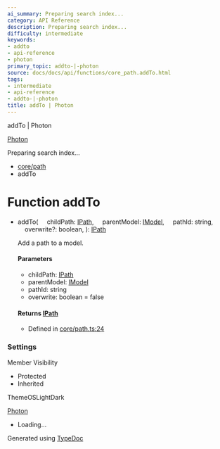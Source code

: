 ```yaml
---
ai_summary: Preparing search index...
category: API Reference
description: Preparing search index...
difficulty: intermediate
keywords:
- addto
- api-reference
- photon
primary_topic: addto-|-photon
source: docs/docs/api/functions/core_path.addTo.html
tags:
- intermediate
- api-reference
- addto-|-photon
title: addTo | Photon
---
```

addTo | Photon

[Photon](../index.md)




Preparing search index...

* [core/path](../modules/core_path.md)
* addTo

# Function addTo

* addTo(
      childPath: [IPath](../interfaces/core_schema.IPath.md),
      parentModel: [IModel](../interfaces/core_schema.IModel.md),
      pathId: string,
      overwrite?: boolean,
  ): [IPath](../interfaces/core_schema.IPath.md)

  Add a path to a model.

  #### Parameters

  + childPath: [IPath](../interfaces/core_schema.IPath.md)
  + parentModel: [IModel](../interfaces/core_schema.IModel.md)
  + pathId: string
  + overwrite: boolean = false

  #### Returns [IPath](../interfaces/core_schema.IPath.md)

  + Defined in [core/path.ts:24](https://github.com/mwhite454/photon/blob/main/packages/photon/src/core/path.ts#L24)

### Settings

Member Visibility

* Protected
* Inherited

ThemeOSLightDark

[Photon](../index.md)

* Loading...

Generated using [TypeDoc](https://typedoc.org/)
